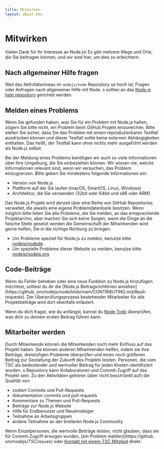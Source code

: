 ```yaml
---
title: Mitwirken
layout: about.hbs
---
```


# Mitwirken

Vielen Dank für Ihr Interesse an Node.js! Es gibt mehrere Wege und Orte, die Sie beitragen können, und wir sind hier, um dies zu erleichtern.

## Nach allgemeiner Hilfe fragen

Weil das Aktivitätsniveau im `nodejs/node` Repository so hoch ist, Fragen oder Anfragen nach allgemeiner Hilfe mit Node. s sollten an das [Node.js help repository](https://github.com/nodejs/help/issues) gerichtet werden.

## Melden eines Problems

Wenn Sie gefunden haben, was Sie für ein Problem mit Node.js halten, zögern Sie bitte nicht, ein Problem beim GitHub Projekt einzureichen. Bitte stellen Sie sicher, dass Sie das Problem mit einem reproduzierbaren Testfall ausdrücken können und dieser Testfall sollte keine externen Abhängigkeiten enthalten. Das heißt, der Testfall kann ohne nichts mehr ausgeführt werden als Node.js selbst.

Bei der Meldung eines Problems benötigen wir auch so viele Informationen über Ihre Umgebung, die Sie einbeziehen können. Wir wissen nie, welche Informationen relevant sind, wenn wir versuchen, das Problem einzugrenzen. Bitte geben Sie mindestens folgende Informationen ein:

- Version von Node.js
- Plattform auf der Sie laufen (macOS, SmartOS, Linux, Windows)
- Architektur, die Sie verwenden (32bit oder 64bit und x86 oder ARM)

Das Node.js Projekt wird derzeit über eine Reihe von GitHub Repositories verwaltet, die jeweils eine eigene Problemdatenbank besitzen. Wenn möglich bitte leiten Sie alle Probleme, die Sie melden, an das entsprechende Projektarchiv, aber machen Sie sich keine Sorgen, wenn die Dinge an die falsche Stelle gesetzt werden die Gemeinschaft der Mitwirkenden wird gerne helfen, Sie in die richtige Richtung zu bringen.

- Um Probleme speziell für Node.js zu melden, benutze bitte [nodejs/nodede](https://github.com/nodejs/node)
- Um spezielle Probleme dieser Website zu melden, benutze bitte [nodejs/nodejs.org](https://github.com/nodejs/nodejs.org/issues)

## Code-Beiträge

Wenn du Fehler beheben oder eine neue Funktion zu Node.js hinzufügen möchtest, solltest du dir die [Node.js Beitragsrichtlinien ansehen](https\://github. om/nodejs/node/blob/main/CONTRIBUTING.md/#pull-requests). Der Überprüfungsprozess bestehender Mitarbeiter für alle Projektbeiträge wird dort ebenfalls erläutert.

Wenn du dich fragst, wie du anfängst, kannst du [Node Todo](https://www.nodetodo.org/) überprüfen, was dich zu deinem ersten Beitrag führen kann.

## Mitarbeiter werden

Durch Mitwirkende können die Mitwirkenden noch mehr Einfluss auf das Projekt haben. Sie können anderen Mitwirkenden helfen, indem sie ihre Beiträge, dreistufigen Probleme überprüfen und einen noch größeren Beitrag zur Gestaltung der Zukunft des Projekts leisten. Personen, die vom TSC als bedeutender und wertvoller Beitrag für jeden Knoten identifiziert wurden. s Repository kann Kollaboratoren und Commit-Zugriff auf das Projekt sein. Zu den Aktivitäten gehören (aber nicht beschränkt auf) die Qualität von:

- codiert Commits und Pull-Requests
- dokumentation commits und pull requests
- Kommentare zu Themen und Pull-Requests
- Beiträge zur Node.js Website
- Hilfe für Endbenutzer und Neueinsteiger
- Teilnahme an Arbeitsgruppen
- andere Teilnahme an der breiteren Node.js Community

Wenn Einzelpersonen, die wertvolle Beiträge leisten, nicht glauben, dass sie für Commit-Zugriff erwogen wurden, [ein Problem melden](https\://github. om/nodejs/TSC/issues) oder [Kontakt mit einem TSC Mitglied](https://github.com/nodejs/node#tsc-technical-steering-committee) direkt.
